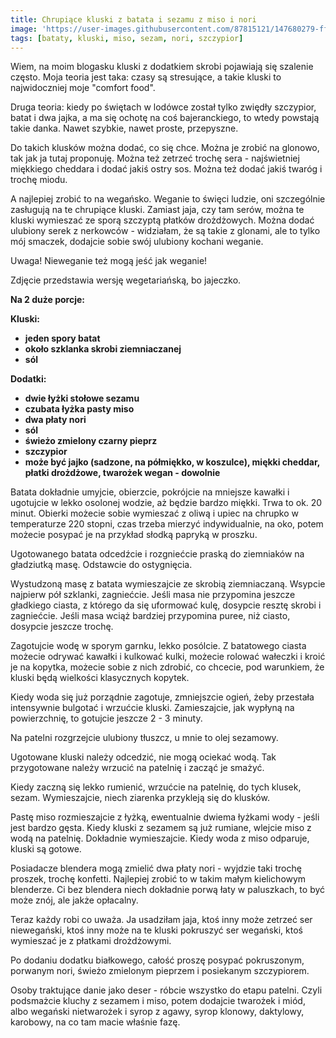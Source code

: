 ```yaml
---
title: Chrupiące kluski z batata i sezamu z miso i nori
image: 'https://user-images.githubusercontent.com/87815121/147680279-ff713e1c-7fee-4cf6-9fe2-e6932229661b.png'
tags: [bataty, kluski, miso, sezam, nori, szczypior]
---
```



Wiem, na moim blogasku kluski z dodatkiem skrobi pojawiają się szalenie często. Moja teoria jest taka: czasy są stresujące, a takie kluski to najwidoczniej
moje "comfort food". 

Druga teoria: kiedy po świętach w lodówce został tylko zwiędły szczypior, batat i dwa jajka, a ma się ochotę na coś bajeranckiego, to wtedy powstają takie danka. 
Nawet szybkie, nawet proste, przepyszne.

Do takich klusków można dodać, co się chce. Można je zrobić na glonowo, tak jak ja tutaj proponuję. Można też zetrzeć trochę sera - najświetniej miękkiego cheddara 
i dodać jakiś ostry sos. Można też dodać jakiś twaróg i trochę miodu. 

A najlepiej zrobić to na wegańsko. Weganie to święci ludzie, oni szczególnie zasługują na te chrupiące kluski. Zamiast jaja, czy tam serów, można te kluski
wymieszać ze sporą szczyptą płatków drożdżowych. Można dodać ulubiony serek z nerkowców - widziałam, że są takie z glonami, ale to tylko mój smaczek, dodajcie
sobie swój ulubiony kochani weganie. 

Uwaga! Nieweganie też mogą jeść jak weganie!

Zdjęcie przedstawia wersję wegetariańską, bo jajeczko. 

**Na 2 duże porcje:**

**Kluski:**

- **jeden spory batat**
- **około szklanka skrobi ziemniaczanej**
- **sól**

**Dodatki:**

- **dwie łyżki stołowe sezamu**
- **czubata łyżka pasty miso**
- **dwa płaty nori**
- **sól** 
- **świeżo zmielony czarny pieprz**
- **szczypior**
- **może być jajko (sadzone, na półmiękko, w koszulce), miękki cheddar, płatki drożdżowe, twarożek wegan - dowolnie**

Batata dokładnie umyjcie, obierzcie, pokrójcie na mniejsze kawałki i ugotujcie w lekko osolonej wodzie, aż będzie bardzo miękki. Trwa to ok. 20 minut.
Obierki możecie sobie wymieszać z oliwą i upiec na chrupko w temperaturze 220 stopni, czas trzeba mierzyć indywidualnie, na oko, potem możecie posypać je 
na przykład słodką papryką w proszku.

Ugotowanego batata odcedźcie i rozgniećcie praską do ziemniaków na gładziutką masę. Odstawcie do ostygnięcia.

Wystudzoną masę z batata wymieszajcie ze skrobią ziemniaczaną. Wsypcie najpierw pół szklanki, zagniećcie. Jeśli masa nie przypomina jeszcze gładkiego
ciasta, z którego da się uformować kulę, dosypcie resztę skrobi i zagniećcie. Jeśli masa wciąż bardziej przypomina puree, niż ciasto, dosypcie jeszcze trochę. 

Zagotujcie wodę w sporym garnku, lekko posólcie. Z batatowego ciasta możecie odrywać kawałki i kulkować kulki, możecie rolować wałeczki i kroić je na kopytka, 
możecie sobie z nich zdrobić, co chcecie, pod warunkiem, że kluski będą wielkości klasycznych kopytek. 

Kiedy woda się już porządnie zagotuje, zmniejszcie ogień, żeby przestała intensywnie bulgotać i wrzućcie kluski. Zamieszajcie, jak wypłyną na powierzchnię,
to gotujcie jeszcze 2 - 3 minuty. 

Na patelni rozgrzejcie ulubiony tłuszcz, u mnie to olej sezamowy. 

Ugotowane kluski należy odcedzić, nie mogą ociekać wodą. Tak przygotowane należy wrzucić na patelnię i zacząć je smażyć. 

Kiedy zaczną się lekko rumienić, wrzućcie na patelnię, do tych klusek, sezam. Wymieszajcie, niech ziarenka przykleją się do klusków.

Pastę miso rozmieszajcie z łyżką, ewentualnie dwiema łyżkami wody - jeśli jest bardzo gęsta. Kiedy kluski z sezamem są już rumiane, wlejcie miso z wodą na patelnię.
Dokładnie wymieszajcie. Kiedy woda z miso odparuje, kluski są gotowe. 

Posiadacze blendera mogą zmielić dwa płaty nori - wyjdzie taki trochę proszek, trochę konfetti. Najlepiej zrobić to w takim małym kielichowym blenderze. 
Ci bez blendera niech dokładnie porwą łaty w paluszkach, to być może znój, ale jakże opłacalny.

Teraz każdy robi co uważa. Ja usadziłam jaja, ktoś inny może zetrzeć ser niewegański, ktoś inny może na te kluski pokruszyć ser wegański, ktoś wymieszać 
je z płatkami drożdżowymi. 

Po dodaniu dodatku białkowego, całość proszę posypać pokruszonym, porwanym nori, świeżo zmielonym pieprzem i posiekanym szczypiorem.

Osoby traktujące danie jako deser - róbcie wszystko do etapu patelni. Czyli podsmażcie kluchy z sezamem i miso, potem dodajcie twarożek i miód, 
albo wegański nietwarożek i syrop z agawy, syrop klonowy, daktylowy, karobowy, na co tam macie właśnie fazę. 
